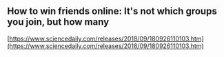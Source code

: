 ## How to win friends online: It's not which groups you join, but how many
  
  [https://www.sciencedaily.com/releases/2018/09/180926110103.htm](https://www.sciencedaily.com/releases/2018/09/180926110103.htm)
